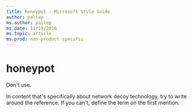 ```yaml
---
title: honeypot - Microsoft Style Guide
author: pallep
ms.author: pallep
ms.date: 11/19/2016
ms.topic: article
ms.prod: non-product specific
---
```


# honeypot

Don't use. 

In
content that's specifically about network decoy technology, try to
write around the reference. If you can't, define the term on the
first mention.
